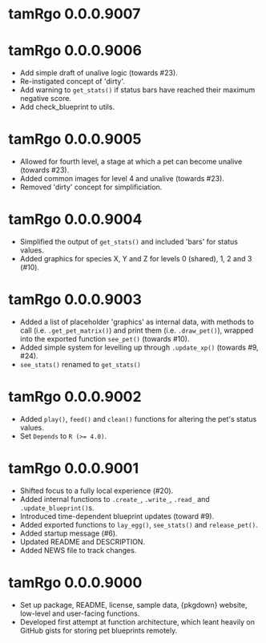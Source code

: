 # tamRgo 0.0.0.9007

# tamRgo 0.0.0.9006

* Add simple draft of unalive logic (towards #23).
* Re-instigated concept of 'dirty'.
* Add warning to `get_stats()` if status bars have reached their maximum negative score.
* Add check_blueprint to utils.

# tamRgo 0.0.0.9005

* Allowed for fourth level, a stage at which a pet can become unalive (towards #23).
* Added common images for level 4 and unalive (towards #23).
* Removed 'dirty' concept for simplificiation.

# tamRgo 0.0.0.9004

* Simplified the output of `get_stats()` and included 'bars' for status values.
* Added graphics for species X, Y and Z for levels 0 (shared), 1, 2 and 3 (#10).

# tamRgo 0.0.0.9003

* Added a list of placeholder 'graphics' as internal data, with methods to call (i.e. `.get_pet_matrix()`) and print them (i.e. `.draw_pet()`), wrapped into the exported function `see_pet()` (towards #10).
* Added simple system for levelling up through `.update_xp()` (towards #9, #24).
* `see_stats()` renamed to `get_stats()`

# tamRgo 0.0.0.9002

* Added `play()`, `feed()` and `clean()` functions for altering the pet's status values.
* Set `Depends` to `R (>= 4.0)`.

# tamRgo 0.0.0.9001

* Shifted focus to a fully local experience (#20).
* Added internal functions to `.create_`, `.write_`, `.read_` and `.update_blueprint()`s.
* Introduced time-dependent blueprint updates (toward #9).
* Added exported functions to `lay_egg()`, `see_stats()` and `release_pet()`.
* Added startup message (#6).
* Updated README and DESCRIPTION.
* Added NEWS file to track changes.

# tamRgo 0.0.0.9000

* Set up package, README, license, sample data, {pkgdown} website, low-level and user-facing functions.
* Developed first attempt at function architecture, which leant heavily on GitHub gists for storing pet blueprints remotely.
